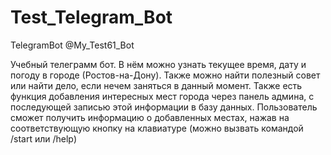 # Test_Telegram_Bot
 TelegramBot
 @My_Test61_Bot
 

 Учебный телеграмм бот.
 В нём можно узнать текущее время, дату и погоду в городе (Ростов-на-Дону). Также можно найти полезный совет или найти дело, если нечем заняться в данный момент.
 Также есть функция добавления интересных мест города через панель админа, с последующей записью этой информации в базу данных. Пользователь сможет получить информацию о добавленных местах, нажав на соответствующую кнопку на клавиатуре (можно вызвать командой /start или /help) 
